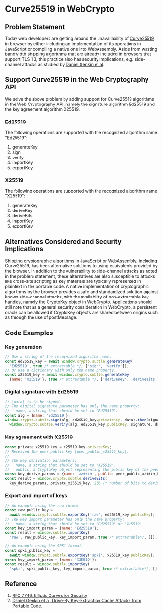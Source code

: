 # Curve25519 in WebCrypto

## Problem Statement

Today web developers are getting around the unavailability of
[Curve25519][rfc7748] in browser by either including an implementation of its
operations in JavaScript or compiling a native one into WebAssembly. Aside from
wasting bandwidth shipping algorithms that are already included in browsers that
support TLS 1.3, this practice also has security implications, e.g. side-channel
attacks as studied by [Daniel Genkin et al][key-extraction].

## Support Curve25519 in the Web Cryptography API

We solve the above problem by adding support for Curve25519 algorithms in the
Web Cryptography API, namely the signature algorithm Ed25519 and the key
agreement algorithm X25519.

### Ed25519

The following operations are supported with the recognized algorithm name
"Ed25519":

1. generateKey
2. sign
3. verify
4. importKey
5. exportKey

### X25519

The following operations are supported with the recognized algorithm name
"X25519":

1. generateKey
2. deriveKey
3. deriveBits
4. importKey
5. exportKey

## Alternatives Considered and Security Implications

Shipping cryptographic algorithms in JavaScript or WebAssembly, including
Curve25519, has been alternative solutions to using equivalents provided by the
browser. In addition to the vulnerability to side-channel attacks as noted in
the problem statement, these alternatives are also susceptible to attacks like
cross-site scripting as key materials are typically represented in plaintext in
the portable code. A native implementation of cryptographic algorithms by the
browser provides a safe and standardized solution against known side-channel
attacks, with the availability of non-extractable key handles, namely the
CryptoKey object in WebCrypto. Applications should still note that as a
general security consideration in WebCrypto, a persistent oracle can be allowed
if CryptoKey objects are shared between origins such as through the use of
postMessage. 

## Code Examples

### Key generation


```js
// Use a string of the recognized algorithm name.
const ed25519_key = await window.crypto.subtle.generateKey(
  'Ed25519', true /* extractable */, ['sign', 'verify']);
// Or use a dictionary with only the name property.
const x25519_key = await window.crypto.subtle.generateKey(
  {name: 'X25519'}, true /* extractable */, ['deriveKey', 'deriveBits']);
```

### Digital signature with Ed25519

```js
// |data| is to be signed.
// The digital signature parameter has only the name property:
//   name, a string that should be set to 'Ed25519'.
const alg = {name: 'Ed25519'};
window.crypto.subtle.sign(alg, ed25519_key.privateKey, data).then(signature =>
  window.crypto.subtle.verify(alg, ed25519_key.publicKey, signature, data))
```

### Key agreement with X25519
```js
const private_x25519_key = x25519_key.privateKey;
// Received the peer public key |peer_public_x25519_key|.
//
// The key derivation parameters:
//   name, a string that should be set to 'X25519'.
//   public, a CryptoKey object representing the public key of the peer. 
const key_derive_params = {name: 'X25519', public: peer_public_x25519_key};
const result = window.crypto.subtle.deriveBits(
  key_derive_params, private_x25519_key, 256 /* number of bits to derive */);
```

### Export and import of keys

```js
// An example using the raw format.
const raw_public_key =
  await window.crypto.subtle.exportKey('raw', ed25519_key.publicKey);
// The key import parameter has only the name property:
//   name, a string that should be set to 'Ed25519' or 'X25519'
const key_import_param = {name: 'Ed25519'};
const result = window.subtle.importKey(
  'raw', raw_public_key, key_import_param, true /* extractable*/, []);

// An example using the SPKI format.
const spki_public_key =
  await window.crypto.subtle.exportKey('spki', x25519_key.publicKey);
const key_import_param = {name: 'X25519'};
const result = window.subtle.importKey(
  'spki', spki_public_key, key_import_param, true /* extractable*/, []);
```

## Reference

1. [RFC 7748, Elliptic Curves for Security][rfc7748]
2. [Daniel Genkin et al, Drive-By Key-Extraction Cache Attacks from Portable
Code][key-extraction].


[rfc7748]: https://tools.ietf.org/html/rfc7748
[key-extraction]: https://www.cs.tau.ac.il/~tromer/drivebycache/
